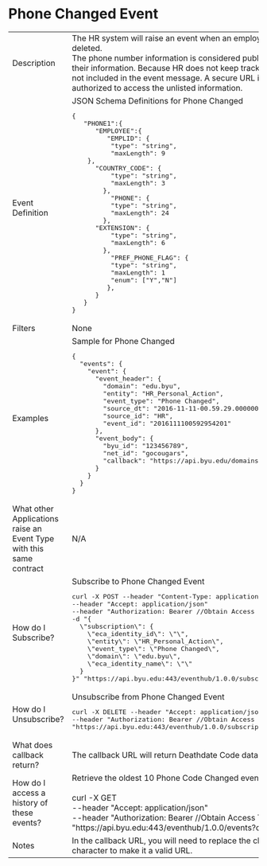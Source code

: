 # Phone Changed Event

<table align="center">
    <tr>
        <td>Description</td>
        <td>The HR system will raise an event when an employee's phone information is added, changed, or deleted.<br>The phone number information is considered public data, however individuals may elect to unlist their information. Because HR does not keep track of the unlisted flag, phone number information is not included in the event message. A secure URL is provided for business applications that are authorized to access the unlisted information.</td>
    </tr>
    <tr>
        <td>Event Definition</td>
        <td>JSON Schema Definitions for Phone Changed<br><pre>{   
   "PHONE1":{   
      "EMPLOYEE":{   
         "EMPLID": {
          "type": "string",
          "maxLength": 9
	},
	  "COUNTRY_CODE": {
          "type": "string",
          "maxLength": 3
        },
          "PHONE": {
          "type": "string",
          "maxLength": 24
        },
	  "EXTENSION": {
          "type": "string",
          "maxLength": 6
        },
          "PREF_PHONE_FLAG": {
          "type": "string",
          "maxLength": 1
          "enum": ["Y","N"]
         },
      }
   }
}</pre></td>
    </tr>
    <tr>
        <td>Filters</td>
        <td>None</td>
    </tr>
    <tr>
        <td>Examples</td>
        <td>Sample for Phone Changed<br><pre>{
  "events": {
    "event": {
      "event_header": {
        "domain": "edu.byu",
        "entity": "HR_Personal_Action",
        "event_type": "Phone Changed",
        "source_dt": "2016-11-11-00.59.29.000000",
        "source_id": "HR",
        "event_id": "2016111100592954201"
      },
      "event_body": {
        "byu_id": "123456789",
        "net_id": "gocougars",
        "callback": "https://api.byu.edu/domains/erp/hr/phone_number/v1?byu_id=123456789"
      }
    }
  }
}</pre></td>
    </tr>
    <tr>
        <td>What other Applications raise an Event Type with this same contract</td>
        <td>N/A</td>
    </tr>
    <tr>
        <td>How do I Subscribe?</td>
        <td>Subscribe to Phone Changed Event<br><pre>curl -X POST --header "Content-Type: application/json" 
--header "Accept: application/json" 
--header "Authorization: Bearer //Obtain Access Token in API Store//" 
-d "{
  \"subscription\": {
    \"eca_identity_id\": \"\",
    \"entity\": \"HR_Personal_Action\",
    \"event_type\": \"Phone Changed\",
    \"domain\": \"edu.byu\",
    \"eca_identity_name\": \"\"
  }
}" "https://api.byu.edu:443/eventhub/1.0.0/subscriptions"</pre></td>
    </tr>
    <tr>
        <td>How do I Unsubscribe?</td>
        <td>Unsubscribe from Phone Changed Event<br><pre>curl -X DELETE --header "Accept: application/json" 
--header "Authorization: Bearer //Obtain Access Token in API Store//" 
"https://api.byu.edu:443/eventhub/1.0.0/subscriptions/edu.byu/HR_Personal_Action/Phone%20Changed</pre></td>
    </tr>
    <tr>
        <td>What does callback return?</td>
        <td>The callback URL will return Deathdate Code data for the specified byu_id.</td>
    </tr>
    <tr>
        <td>How do I access a history of these events?</td>
        <td>Retrieve the oldest 10 Phone Code Changed events from the Archive<br><br>curl -X GET<br>--header "Accept: application/json" <br>--header "Authorization: Bearer //Obtain Access Token in API Store//" <br>"https://<span></span>api.byu.edu:443/eventhub/1.0.0/events?count=10"</td>
    </tr>
    <tr>
        <td>Notes</td>
        <td>In the callback URL, you will need to replace the characters "%26" with the "&" (ampersand) character to make it a valid URL.</td>
    </tr>
</table>
